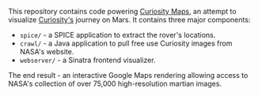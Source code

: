 This repository contains code powering [Curiosity Maps](http://www.curiosity-maps.org/), an attempt to visualize [Curiosity's](http://en.wikipedia.org/wiki/Curiosity_rover) journey on Mars. It contains three major components: 

* `spice/` - a SPICE application to extract the rover's locations.
* `crawl/` - a Java application to pull free use Curiosity images from NASA's website.
* `webserver/` - a Sinatra frontend visualizer.

The end result - an interactive Google Maps rendering allowing access to NASA's collection of over 75,000 high-resolution martian images.
